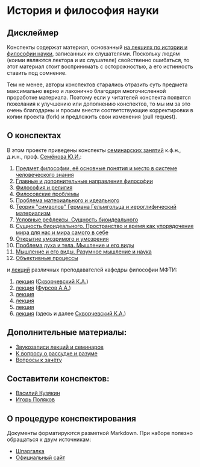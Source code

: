 # История и философия науки

## Дисклеймер
Конспекты содержат материал, основанный [на лекциях по истории и философии науки](https://drive.google.com/open?id=0By-rYPzw7raEampzQ291cWwwcFE), записанных их слушателями.
Поскольку людям (коими являются лектора и их слушателе) свойственно ошибаться, то этот материал стоит воспринимать с осторожностью, а его истинность ставить под сомнение.

Тем не менее, авторы конспектов старались отразить суть предмета максимально верно и лаконично благодаря многочисленной проработке материала.
Поэтому если у читателей конспекта появятся пожелания к улучшению или дополнению конспектов, то мы им за это очень благодарны и просим внести соответствующие корректировки в копии проекта (fork) и предложить свои изменения (pull request).

## О конспектах
В этом проекте приведены конспекты [семинарских занятий](https://github.com/noggatur/philosophy/blob/master/Seminars/) к.ф.н., д.и.н., проф. [Семёнова Ю.И.](https://ru.wikipedia.org/wiki/Семёнов,_Юрий_Иванович):

1. [Предмет философии, её основные понятия и место в системе человеческого знания](https://github.com/noggatur/philosophy/blob/master/Seminars/Seminar_1.md)
2. [Главные и дополнительные направления философии](https://github.com/noggatur/philosophy/blob/master/Seminars/Seminar_2.md)
3. [Философия и религия](https://github.com/noggatur/philosophy/blob/master/Seminars/Seminar_3.md)
4. [Филосовские проблемы](https://github.com/noggatur/philosophy/blob/master/Seminars/Seminar_4.md)
5. [Проблема материального и идеального](https://github.com/noggatur/philosophy/blob/master/Seminars/Seminar_5.md)
6. [Теория "символов" Германа Гельмгольца и иероглифический материализм](https://github.com/noggatur/philosophy/blob/master/Seminars/Seminar_6.md)
7. [Условные рефлексы. Сущность биоидеального](https://github.com/noggatur/philosophy/blob/master/Seminars/Seminar_7.md)
8. [Сущность биоидеального. Пространство и время как упорядочение мира для нас и мира самого в себе](https://github.com/noggatur/philosophy/blob/master/Seminars/Seminar_8.md)
9. [Открытие умозримого и умозрения](https://github.com/noggatur/philosophy/blob/master/Seminars/Seminar_9.md)
10. [Проблема духа и тела. Мышление и его виды](https://github.com/noggatur/philosophy/blob/master/Seminars/Seminar_10.md)
11. [Мышление и его виды. Разумное мышление и наука](https://github.com/noggatur/philosophy/blob/master/Seminars/Seminar_11.md)
12. [Объективные процессы](https://github.com/noggatur/philosophy/blob/master/Seminars/Seminar_12.md)

и [лекций](https://github.com/noggatur/philosophy/blob/master/Lectures/) различных преподавателей кафедры философии МФТИ:

1. [лекция](https://github.com/noggatur/philosophy/blob/master/Lectures/Lecture_1.md) ([Скворчевский К.А.](http://wikimipt.org/wiki/Скворчевский_Константин_Анатольевич))
2. [лекция](https://github.com/noggatur/philosophy/blob/master/Lectures/Lecture_2.md) ([Фурсов А.А.](http://istina.msu.ru/profile/a-lexx/))
3. [лекция](https://github.com/noggatur/philosophy/blob/master/Lectures/Lecture_3.md)
4. [лекция](https://github.com/noggatur/philosophy/blob/master/Lectures/Lecture_4.md)
5. [лекция](https://github.com/noggatur/philosophy/blob/master/Lectures/Lecture_5.md)
6. [лекция](https://github.com/noggatur/philosophy/blob/master/Lectures/Lecture_6.md) (здесь и далее [Скворчевский К.А.](http://wikimipt.org/wiki/Скворчевский_Константин_Анатольевич))

## Дополнительные материалы:
- [Звукозаписи лекций и семинаров](https://drive.google.com/open?id=0By-rYPzw7raEampzQ291cWwwcFE)
- [К вопросу о рассудке и разуме](http://scepsis.net/library/id_426.html)
- [Вопросы к зачёту](https://mipt.ru/education/chair/philosophy/exams/asp_fachet/zach_semenov.php)

## Составители конспектов:
- [Василий Кузякин](https://vk.com/id179629971)
- [Игорь Поляков](https://vk.com/igor.polyakov)

## О процедуре конспектирования
Документы форматируются разметкой Markdown.
При наборе полезно обращаться к двум источникам:
- [Шпаргалка](https://github.com/adam-p/markdown-here/wiki/markdown-cheatsheet)
- [Официальный сайт](http://daringfireball.net/projects/markdown/)
